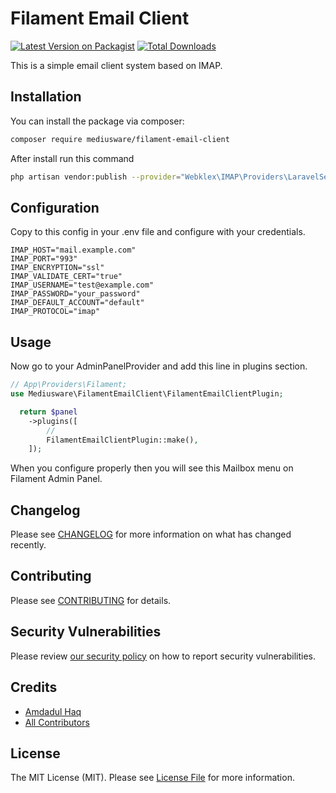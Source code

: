 # Filament Email Client

[![Latest Version on Packagist](https://img.shields.io/packagist/v/mediusware/filament-email-client.svg?style=flat-square)](https://packagist.org/packages/mediusware/filament-email-client)
[![Total Downloads](https://img.shields.io/packagist/dt/mediusware/filament-email-client.svg?style=flat-square)](https://packagist.org/packages/mediusware/filament-email-client)

This is a simple email client system based on IMAP.

## Installation

You can install the package via composer:

```bash
composer require mediusware/filament-email-client
```

After install run this command

```bash
php artisan vendor:publish --provider="Webklex\IMAP\Providers\LaravelServiceProvider"
```

## Configuration

Copy to this config in your .env file and configure with your credentials.

```env
IMAP_HOST="mail.example.com"
IMAP_PORT="993"
IMAP_ENCRYPTION="ssl"
IMAP_VALIDATE_CERT="true"
IMAP_USERNAME="test@example.com"
IMAP_PASSWORD="your_password"
IMAP_DEFAULT_ACCOUNT="default"
IMAP_PROTOCOL="imap"
```

## Usage

Now go to your AdminPanelProvider and add this line in plugins section.

```php
// App\Providers\Filament;
use Mediusware\FilamentEmailClient\FilamentEmailClientPlugin;

  return $panel
    ->plugins([
        // 
        FilamentEmailClientPlugin::make(),
    ]);
```
When you configure properly then you will see this Mailbox menu on Filament Admin Panel.

## Changelog

Please see [CHANGELOG](CHANGELOG.md) for more information on what has changed recently.

## Contributing

Please see [CONTRIBUTING](.github/CONTRIBUTING.md) for details.

## Security Vulnerabilities

Please review [our security policy](../../security/policy) on how to report security vulnerabilities.

## Credits

- [Amdadul Haq](https://github.com/amdad121)
- [All Contributors](../../contributors)

## License

The MIT License (MIT). Please see [License File](LICENSE.md) for more information.
